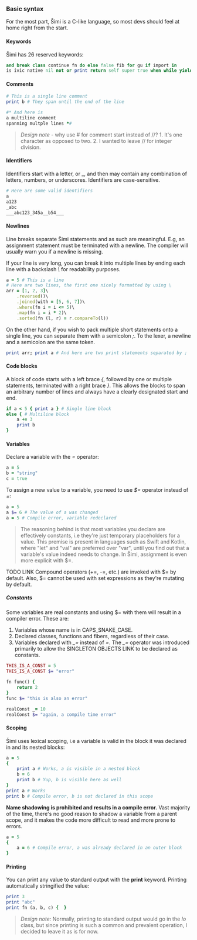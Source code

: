 ### Basic syntax

For the most part, Šimi is a C-like language, so most devs should feel at home right from the start.

#### Keywords
Šimi has 26 reserved keywords:
```ruby
and break class continue fn do else false fib for gu if import in 
is ivic native nil not or print return self super true when while yield
```

#### Comments
```ruby
# This is a single line comment
print b # They span until the end of the line

#* And here is
a multiline comment
spanning multple lines *#
```

> *Design note* - why use # for comment start instead of //? 1. It's one character as opposed to two. 2. I wanted to leave // for integer division.

#### Identifiers
Identifiers start with a letter, or _, and then may contain any combination of letters, numbers, or underscores. Identifiers are case-sensitive.
```ruby
# Here are some valid identifiers
a
a123
_abc
___abc123_345a__b54___
```

#### Newlines
Line breaks separate Šimi statements and as such are meaningful. E.g, an assignment statement must be terminated with a newline. The compiler will usually warn you if a newline is missing.

If your line is very long, you can break it into multiple lines by ending each line with a backslash *\\* for readability purposes.
```ruby
a = 5 # This is a line
# Here are two lines, the first one nicely formatted by using \
arr = [1, 2, 3]\
    .reversed()\
    .joined(with = [5, 6, 7])\
    .where(fn i = i <= 5)\
    .map(fn i = i * 2)\
    .sorted(fn (l, r) = r.compareTo(l))
```

On the other hand, if you wish to pack multiple short statements onto a single line, you can separate them with a semicolon *;*. To the lexer, a newline and a semicolon are the same token.
```ruby
print arr; print a # And here are two print statements separated by ;
```

#### Code blocks
A block of code starts with a left brace *{*, followed by one or multiple statements, terminated with a right brace *}*. This allows the blocks to span an arbitrary number of lines and always have a clearly designated start and end.
```ruby
if a < 5 { print a } # Single line block
else { # Multiline block
    a += 3
    print b
}
```

#### Variables
Declare a variable with the *=* operator:
```ruby
a = 5
b = "string"
c = true
```

To assign a new value to a variable, you need to use *$=* operator instead of *=*:
```ruby
a = 5
a $= 6 # The value of a was changed
a = 5 # Compile error, variable redeclared
```

> The reasoning behind is that most variables you declare are effectively constants, i.e they're just temporary placeholders for a value. This premise is present in languages such as Swift and Kotlin, where "let" and "val" are preferred over "var", until you find out that a variable's value indeed needs to change. In Šimi, assignment is even more explicit with $=.

TODO LINK Compound operators (+=, -=, etc.) are invoked with $= by default. Also, $= cannot be used with set expressions as they're mutating by default.

##### Constants
Some variables are real constants and using $= with them will result in a compiler error. These are:
1. Variables whose name is in CAPS_SNAKE_CASE.
2. Declared classes, functions and fibers, regardless of their case.
3. Variables declared with *_=* instead of *=*. The *_=* operator was introduced primarily to allow the SINGLETON OBJECTS LINK to be declared as constants.
```ruby
THIS_IS_A_CONST = 5
THIS_IS_A_CONST $= "error"

fn func() {
    return 2
}
func $= "this is also an error"

realConst _= 10
realConst $= "again, a compile time error"
```

#### Scoping
Šimi uses lexical scoping, i.e a variable is valid in the block it was declared in and its nested blocks:
```ruby
a = 5
{
    print a # Works, a is visible in a nested block
    b = 6
    print b # Yup, b is visible here as well
}
print a # Works
print b # Compile error, b is not declared in this scope
```

**Name shadowing is prohibited and results in a compile error.** Vast majority of the time, there's no good reason to shadow a variable from a parent scope, and it makes the code more difficult to read and more prone to errors.
```ruby
a = 5
{
    a = 6 # Compile error, a was already declared in an outer block
}
```

#### Printing

You can print any value to standard output with the **print** keyword. Printing automatically stringified the value:
```ruby
print 3
print "abc"
print fn (a, b, c) {  }
```

> *Design note:* Normally, printing to standard output would go in the *Io* class, but since printing is such a common and prevalent operation, I decided to leave it as is for now.